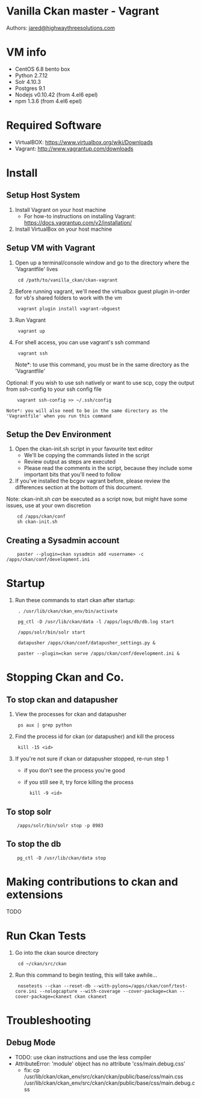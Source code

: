 # Vanilla Ckan master - Vagrant
Authors: jared@highwaythreesolutions.com


# VM info
* CentOS 6.8 bento box
* Python 2.7.12
* Solr 4.10.3
* Postgres 9.1
* Nodejs v0.10.42 (from 4.el6 epel)
* npm 1.3.6 (from 4.el6 epel)


# Required Software
* VirtualBOX: https://www.virtualbox.org/wiki/Downloads
* Vagrant: http://www.vagrantup.com/downloads


# Install
## Setup Host System
1. Install Vagrant on your host machine
    * For how-to instructions on installing Vagrant: https://docs.vagrantup.com/v2/installation/
2. Install VirtualBox on your host machine


## Setup VM with Vagrant
1. Open up a terminal/console window and go to the directory where the 'Vagrantfile' lives

		cd /path/to/vanilla_ckan/ckan-vagrant

2. Before running vagrant, we'll need the virtualbox guest plugin in-order for vb's shared folders to work with the vm

		vagrant plugin install vagrant-vbguest

3. Run Vagrant

		vagrant up

4. For shell access, you can use vagrant's ssh command

		vagrant ssh

    Note*: to use this command, you must be in the same directory as the 'Vagrantfile'

Optional: If you wish to use ssh natively or want to use scp, copy the output from ssh-config to your ssh config file

        vagrant ssh-config >> ~/.ssh/config

    Note*: you will also need to be in the same directory as the 'Vagrantfile' when you run this command


## Setup the Dev Environment
1. Open the ckan-init.sh script in your favourite text editor
	* We'll be copying the commands listed in the script
    * Review output as steps are executed
    * Please read the comments in the script, because they include some important bits that you'll need to follow
2. If you've installed the bcgov vagrant before, please review the differences section at the bottom of this document.


Note: ckan-init.sh *can* be executed as a script now, but might have some issues, use at your own discretion 
        
        cd /apps/ckan/conf
        sh ckan-init.sh


## Creating a Sysadmin account

        paster --plugin=ckan sysadmin add <username> -c /apps/ckan/conf/development.ini


# Startup
1. Run these commands to start ckan after startup:

		. /usr/lib/ckan/ckan_env/bin/activate

		pg_ctl -D /usr/lib/ckan/data -l /apps/logs/db/db.log start

		/apps/solr/bin/solr start

		datapusher /apps/ckan/conf/datapusher_settings.py &

		paster --plugin=ckan serve /apps/ckan/conf/development.ini &


# Stopping Ckan and Co.
## To stop ckan and datapusher
1. View the processes for ckan and datapusher

        ps aux | grep python

2. Find the process id for ckan (or datapusher) and kill the process

        kill -15 <id>

3. If you're not sure if ckan or datapusher stopped, re-run step 1
    * if you don't see the process you're good
    * if you still see it, try force killing the process

            kill -9 <id>

## To stop solr
        
        /apps/solr/bin/solr stop -p 8983

## To stop the db
        
        pg_ctl -D /usr/lib/ckan/data stop


# Making contributions to ckan and extensions
TODO


# Run Ckan Tests
1. Go into the ckan source directory
        
        cd ~/ckan/src/ckan

2. Run this command to begin testing, this will take awhile...
        
        nosetests --ckan --reset-db --with-pylons=/apps/ckan/conf/test-core.ini --nologcapture --with-coverage --cover-package=ckan --cover-package=ckanext ckan ckanext


# Troubleshooting
## Debug Mode
- TODO: use ckan instructions and use the less compiler
- AttributeError: 'module' object has no attribute 'css/main.debug.css'
    - fix:
            cp /usr/lib/ckan/ckan_env/src/ckan/ckan/public/base/css/main.css /usr/lib/ckan/ckan_env/src/ckan/ckan/public/base/css/main.debug.css

